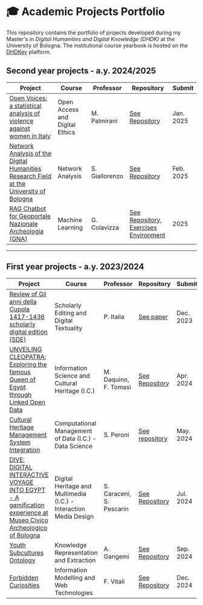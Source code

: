 # 🎓 Academic Projects Portfolio

This repository contains the portfolio of projects developed during my Master's in <i>Digital Humanities and Digital Knowledge (DHDK)</i> at the University of Bologna. 
The institutional course yearbook is hosted on the [DHDKey](https://projects.dharc.unibo.it/dhdkey/) platform.

## Second year projects - a.y. 2024/2025

| **Project** | **Course** | **Professor** | **Repository** | **Submit** |
|-------------|------------|------------------|-----------|---------------|
| [Open Voices: a statistical analysis of violence against women in Italy](https://asemica-me.github.io/OADE_OpenVoices/) | Open Access and Digital Ethics | M. Palmirani | [See Repository](https://github.com/Asemica-me/OADE_OpenVoices) | Jan. 2025 |
| [Network Analysis of the Digital Humanities Research Field at the University of Bologna](#) | Network Analysis | S. Giallorenzo | [See Repository](https://github.com/NetworkAnalysisDH/final_project) | Feb. 2025 |
| [RAG Chatbot for Geoportale Nazionale Archeologia (GNA)](https://github.com/Asemica-me/chatw-GNA) |	Machine Learning | G. Colavizza | [See Repository](https://github.com/Asemica-me/chatw-GNA),<br>[Exercises Environment](https://github.com/Asemica-me/ML_4DHDK) | 2025 |

---

## First year projects - a.y. 2023/2024

| **Project** | **Course** | **Professor** | **Repository** | **Submit** |
|-------------|------------|------------------|-----------|---------------|
| [Review of Gli anni della Cupola 1417-1436 scholarly digital edition (SDE)](https://liveunibo-my.sharepoint.com/:b:/r/personal/lucrezia_pograri_studio_unibo_it/Documents/1.%20FIRST%20YEAR%20DHDK/Scholarly%20Editing%20and%20Digital%20Textuality/SDE/Pograri%20Lucrezia,%20SEDT%20review%20full%2023-24.pdf?csf=1&web=1&e=8cmih6) | Scholarly Editing and Digital Textuality | P. Italia | [See paper](https://liveunibo-my.sharepoint.com/:b:/r/personal/lucrezia_pograri_studio_unibo_it/Documents/1.%20FIRST%20YEAR%20DHDK/Scholarly%20Editing%20and%20Digital%20Textuality/SDE/Pograri%20Lucrezia,%20SEDT%20review%20full%2023-24.pdf?csf=1&web=1&e=8cmih6) | Dec. 2023 |
| [UNVEILING CLEOPATRA: Exploring the famous Queen of Egypt through Linked Open Data](https://knowledgeorganization-project.github.io/unveiling-cleopatra/) | Information Science and Cultural Heritage (I.C.) | M. Daquino, F. Tomasi | [See Repository](https://github.com/KnowledgeOrganization-project/unveiling-cleopatra) | Apr. 2024 |
| [Cultural Heritage Management System Integration](#) | Computational Management of Data (I.C.) - Data Science | S. Peroni | [See repository](https://github.com/comp-management-data-project/DataScience-DHDK-gp24) | May. 2024 |
| [DIVE: DIGITAL INTERACTIVE VOYAGE INTO EGYPT - A gamification experience at Museo Civico Archeologico of Bologna](https://4-seasons.github.io/DHDK-DigitalHeritage-gp24/) | Digital Heritage and Multimedia (I.C.) - Interaction Media Design | S. Caraceni, S. Pescarin | [See Repository](https://github.com/4-SEASONS/DHDK-DigitalHeritage-gp24) | Jul. 2024 |
| [Youth Subcultures Ontology](https://krke24.gitbook.io/krke-project-2023-2024) |	Knowledge Representation and Extraction | A. Gangemi | [See Repository](https://github.com/Tossing-Cookies/KRKE-gp24) | Sep. 2024 |
| [Forbidden Curiosities](https://asemica-me.github.io/Forbidden-Curiosities/) |	Information Modelling and Web Technologies | F. Vitali | [See Repository](https://github.com/Asemica-me/Forbidden-Curiosities) | Dec. 2024 |
